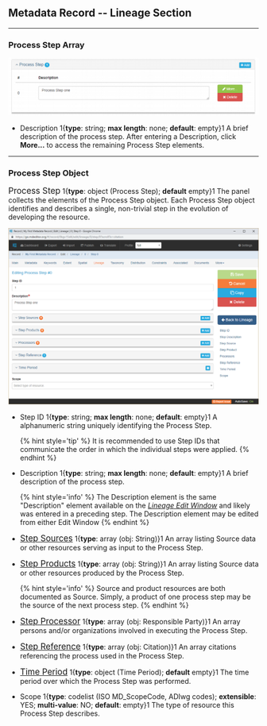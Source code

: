 ## Metadata Record -- Lineage Section
---

### Process Step Array

![Process Step Array](/assets/reference/edit-objects/metadata/lineage/processStep-array.png) 

 * <span class="md-element">Description</span> 1{**type**: string; **max length**: none; **default**: empty}1  A brief description of the process step.  After entering a <span class="md-element">Description</span>, click <strong class="btn btn-success btn-xs"> <i class="fa fa-pencil"> </i> More...</strong> to access the remaining <span class="md-panel">Process Step</span> elements. 
 
---

### Process Step Object

<span class="md-panel" style="font-size: larger">Process Step</span> 1{**type**: object (<span class="md-panel">Process Step</span>); **default** empty}1   The panel collects the elements of the <span class="md-panel">Process Step</span> object.  Each <span class="md-panel">Process Step</span> object identifies and describes a single, non-trivial step in the evolution of developing the resource. 

![Lineage Process Step Panel](/assets/reference/edit-objects/metadata/lineage/processStep-panel.png)

* <span class="md-element">Step ID</span> 1{**type**: string; **max length**: none; **default**: empty}1  A alphanumeric string uniquely identifying the <span class="md-panel">Process Step</span>.  

  {% hint style='tip' %}
  It is recommended to use <span class="md-element">Step IDs</span> that communicate the order in which the individual steps were applied.
  {% endhint %}

* <span class="md-element">Description</span> <i class="fa fa-asterisk required" title="Required"></i> 1{**type**: string; **max length**: none; **default**: empty}1  A brief description of the process step.  
 
  {% hint style='info' %}
  The <span class="md-element">Description</span> element is the same "Description" element available on the *[Lineage Edit Window](../lineage-section.md)* and likely was entered in a preceding step.  The <span class="md-element">Description</span> element may be edited from either <span class="md-window">Edit Window</span>
  {% endhint %} 

* [<span class="md-panel" style="font-size: larger">Step Sources</span>](stepSource-panel.md) 1{**type**: array (<span class="md-panel">obj: String</span>)}1  An array listing <span class="md-panel">Source</span> data or other resources serving as input to the <span class="md-panel">Process Step</span>.

* [<span class="md-panel" style="font-size: larger">Step Products</span>](stepProduct-panel.md) 1{**type**: array (<span class="md-panel">obj: String</span>)}1  An array listing <span class="md-panel">Source</span> data or other resources produced by the <span class="md-panel">Process Step</span>. 

  {% hint style='info' %}
  Source and product resources are both documented as <span class="md-panel">Source</span>.  Simply, a product of one process step may be the source of the next process step. 
  {% endhint %}

* [<span class="md-panel" style="font-size: larger">Step Processor</span>](stepProcessor-panel.md) 1{**type**: array (<span class="md-panel">obj: Responsible Party</span>)}1  An array persons and/or organizations involved in executing the <span class="md-panel">Process Step</span>. 

* [<span class="md-panel" style="font-size: larger">Step Reference</span>](stepCitation-panel.md) 1{**type**: array (<span class="md-panel">obj: Citation</span>)}1  An array citations referencing the process used in the <span class="md-panel">Process Step</span>. 

* [<span class="md-panel" style="font-size: larger">Time Period</span>](stepTime-panel.md) 1{**type**: object (<span class="md-panel">Time Period</span>); **default** empty}1  The time period over which the <span class="md-panel">Process Step</span> was performed. 

* <span class="md-element">Scope</span> 1{**type**: codelist (ISO MD_ScopeCode, ADIwg codes); **extensible**: YES; **multi-value**: NO; **default**: empty}1  The type of resource this <span class="md-panel">Process Step</span> describes. 
